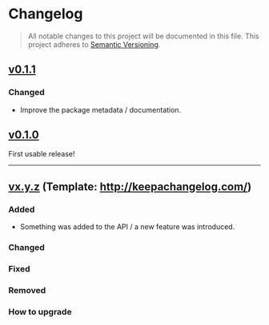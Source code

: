 # Changelog

> All notable changes to this project will be documented in this file.
This project adheres to [Semantic Versioning](http://semver.org/spec/v2.0.0.html).

## [v0.1.1](https://github.com/thibaudcolas/markov_draftjs/releases/tag/v0.1.1)

### Changed

- Improve the package metadata / documentation.

## [v0.1.0](https://github.com/thibaudcolas/markov_draftjs/releases/tag/v0.1.0)

First usable release!

-------------

## [vx.y.z](https://github.com/thibaudcolas/markov_draftjs/releases/tag/x.y.z) (Template: http://keepachangelog.com/)

### Added

- Something was added to the API / a new feature was introduced.

### Changed

### Fixed

### Removed

### How to upgrade
